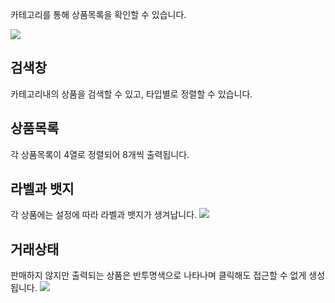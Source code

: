 카테고리를 통해 상품목록을 확인할 수 있습니다.

![](https://github.com/akasima/xero_commerce/blob/master/screenshot/category.png)

## 검색창

카테고리내의 상품을 검색할 수 있고, 타입별로 정렬할 수 있습니다.

## 상품목록

각 상품목록이 4열로 정렬되어 8개씩 출력됩니다. 

## 라벨과 뱃지

각 상품에는 설정에 따라 라벨과 뱃지가 생겨납니다.
![](https://github.com/akasima/xero_commerce/blob/master/screenshot/sell_item.png)

## 거래상태

판매하지 않지만 출력되는 상품은 반투명색으로 나타나며 클릭해도 접근할 수 없게 생성됩니다.
![](https://github.com/akasima/xero_commerce/blob/master/screenshot/no_sell_item.png)